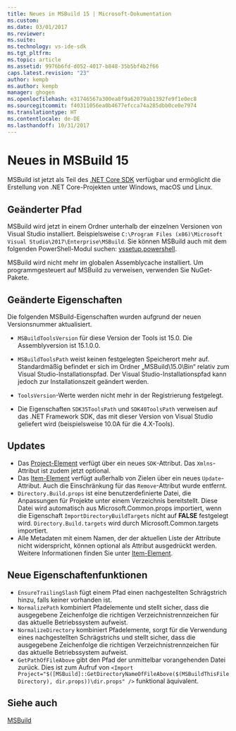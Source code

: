 ```yaml
---
title: Neues in MSBuild 15 | Microsoft-Dokumentation
ms.custom: 
ms.date: 03/01/2017
ms.reviewer: 
ms.suite: 
ms.technology: vs-ide-sdk
ms.tgt_pltfrm: 
ms.topic: article
ms.assetid: 9976b6fd-d052-4017-b848-35b5bf4b2f66
caps.latest.revision: "23"
author: kempb
ms.author: kempb
manager: ghogen
ms.openlocfilehash: e31746567a300ea8f9a62079ab1392fe9f1e0ec8
ms.sourcegitcommit: f40311056ea0b4677efcca74a285dbb0ce0e7974
ms.translationtype: HT
ms.contentlocale: de-DE
ms.lasthandoff: 10/31/2017
---
```

# <a name="whats-new-in-msbuild-15"></a>Neues in MSBuild 15
MSBuild ist jetzt als Teil des [.NET Core SDK](https://www.microsoft.com/net/download/core) verfügbar und ermöglicht die Erstellung von .NET Core-Projekten unter Windows, macOS und Linux.  

## <a name="changed-path"></a>Geänderter Pfad
 MSBuild wird jetzt in einem Ordner unterhalb der einzelnen Versionen von Visual Studio installiert. Beispielsweise `C:\Program Files (x86)\Microsoft Visual Studio\2017\Enterprise\MSBuild`. Sie können MSBuild auch mit dem folgenden PowerShell-Modul suchen: [vssetup.powershell](https://github.com/Microsoft/vssetup.powershell).

 MSBuild wird nicht mehr im globalen Assemblycache installiert. Um programmgesteuert auf MSBuild zu verweisen, verwenden Sie NuGet-Pakete.

## <a name="changed-properties"></a>Geänderte Eigenschaften  
 Die folgenden MSBuild-Eigenschaften wurden aufgrund der neuen Versionsnummer aktualisiert.  

-   `MSBuildToolsVersion` für diese Version der Tools ist 15.0. Die Assemblyversion ist 15.1.0.0.

-   `MSBuildToolsPath` weist keinen festgelegten Speicherort mehr auf. Standardmäßig befindet er sich im Ordner „MSBuild\15.0\Bin“ relativ zum Visual Studio-Installationspfad. Der Visual Studio-Installationspfad kann jedoch zur Installationszeit geändert werden.

-   `ToolsVersion`-Werte werden nicht mehr in der Registrierung festgelegt.  

-   Die Eigenschaften `SDK35ToolsPath` und `SDK40ToolsPath` verweisen auf das .NET Framework SDK, das mit dieser Version von Visual Studio geliefert wird (beispielsweise 10.0A für die 4.X-Tools).  

## <a name="updates"></a>Updates
- Das [Project-Element](../msbuild/project-element-msbuild.md) verfügt über ein neues `SDK`-Attribut. Das `Xmlns`-Attribut ist zudem jetzt optional.
- Das [Item-Element](../msbuild/item-element-msbuild.md) verfügt außerhalb von Zielen über ein neues `Update`-Attribut. Auch die Einschränkung für das `Remove`-Attribut wurde entfernt.
- `Directory.Build.props` ist eine benutzerdefinierte Datei, die Anpassungen für Projekte unter einem Verzeichnis bereitstellt. Diese Datei wird automatisch aus Microsoft.Common.props importiert, wenn die Eigenschaft `ImportDirectoryBuildTargets` nicht auf **FALSE** festgelegt wird. `Directory.Build.targets` wird durch Microsoft.Common.targets importiert.
- Alle Metadaten mit einem Namen, der der aktuellen Liste der Attribute nicht widerspricht, können optional als Attribut ausgedrückt werden. Weitere Informationen finden Sie unter [Item-Element](../msbuild/item-element-msbuild.md).

## <a name="new-property-functions"></a>Neue Eigenschaftenfunktionen

- `EnsureTrailingSlash` fügt einem Pfad einen nachgestellten Schrägstrich hinzu, falls keiner vorhanden ist.
- `NormalizePath` kombiniert Pfadelemente und stellt sicher, dass die ausgegebene Zeichenfolge die richtigen Verzeichnistrennzeichen für das aktuelle Betriebssystem aufweist.
- `NormalizeDirectory` kombiniert Pfadelemente, sorgt für die Verwendung eines nachgestellten Schrägstrichs und stellt sicher, dass die ausgegebene Zeichenfolge die richtigen Verzeichnistrennzeichen für das aktuelle Betriebssystem aufweist.
- `GetPathOfFileAbove` gibt den Pfad der unmittelbar vorangehenden Datei zurück. Dies ist zum Aufruf von `<Import Project="$([MSBuild]::GetDirectoryNameOfFileAbove($(MSBuildThisFileDirectory), dir.props))\dir.props" />` funktional äquivalent.

## <a name="see-also"></a>Siehe auch
[MSBuild](../msbuild/msbuild.md)
